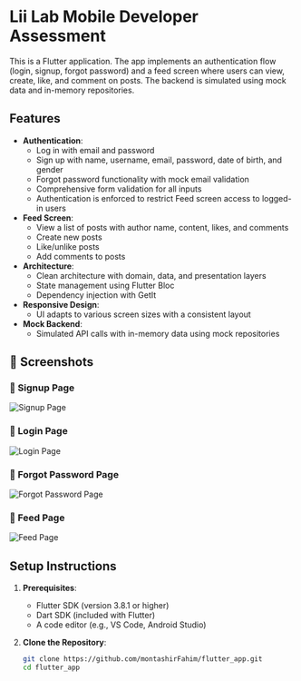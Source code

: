 # Lii Lab Mobile Developer Assessment

This is a Flutter application. The app implements an authentication flow (login, signup, forgot password) and a feed screen where users can view, create, like, and comment on posts. The backend is simulated using mock data and in-memory repositories.

## Features
- **Authentication**:
  - Log in with email and password
  - Sign up with name, username, email, password, date of birth, and gender
  - Forgot password functionality with mock email validation
  - Comprehensive form validation for all inputs
  - Authentication is enforced to restrict Feed screen access to logged-in users
- **Feed Screen**:
  - View a list of posts with author name, content, likes, and comments
  - Create new posts
  - Like/unlike posts
  - Add comments to posts
- **Architecture**:
  - Clean architecture with domain, data, and presentation layers
  - State management using Flutter Bloc
  - Dependency injection with GetIt
- **Responsive Design**:
  - UI adapts to various screen sizes with a consistent layout
- **Mock Backend**:
  - Simulated API calls with in-memory data using mock repositories

## 📸 Screenshots

### 📝 Signup Page
![Signup Page](https://raw.githubusercontent.com/montashirFahim/flutter_app/main/assets/screens/signup.png)

### 🔐 Login Page
![Login Page](https://raw.githubusercontent.com/montashirFahim/flutter_app/main/assets/screens/login.png)

### 🔑 Forgot Password Page
![Forgot Password Page](https://raw.githubusercontent.com/montashirFahim/flutter_app/main/assets/screens/forgot_password.png)

### 📰 Feed Page
![Feed Page](https://raw.githubusercontent.com/montashirFahim/flutter_app/main/assets/screens/feed.png)

## Setup Instructions
1. **Prerequisites**:
   - Flutter SDK (version 3.8.1 or higher)
   - Dart SDK (included with Flutter)
   - A code editor (e.g., VS Code, Android Studio)

2. **Clone the Repository**:
   ```bash
   git clone https://github.com/montashirFahim/flutter_app.git
   cd flutter_app
